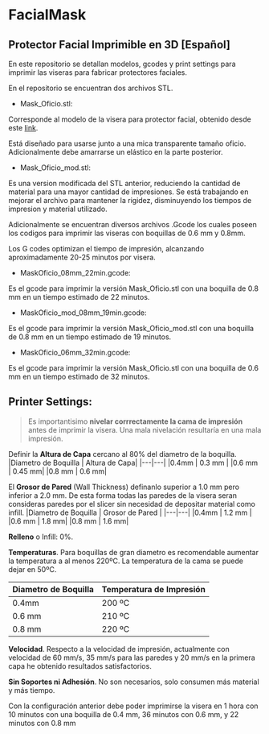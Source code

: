 # FacialMask

## Protector Facial Imprimible en 3D [Español]

En este repositorio se detallan modelos, gcodes y print settings para imprimir las viseras para fabricar protectores faciales. 

En el repositorio se encuentran dos archivos STL.

* Mask_Oficio.stl: 

Corresponde al modelo de la visera para protector facial, obtenido desde este [link](https://foro.coronavirusmakers.org/).

Está diseñado para usarse junto a una mica transparente tamaño oficio. Adicionalmente debe amarrarse un elástico en la parte posterior.

* Mask_Oficio_mod.stl:

Es una version modificada del STL anterior, reduciendo la cantidad de material para una mayor cantidad de impresiones. Se está trabajando en mejorar el archivo para mantener la rigidez, disminuyendo los tiempos de impresion y material utilizado.

Adicionalmente se encuentran diversos archivos .Gcode los cuales poseen los codigos para imprimir las viseras con boquillas de 0.6 mm y 0.8mm.  

Los G codes optimizan el tiempo de impresión, alcanzando aproximadamente 20-25 minutos por visera. 

* MaskOficio_08mm_22min.gcode:

Es el gcode para imprimir la versión Mask_Oficio.stl con una boquilla de 0.8 mm en un tiempo estimado de 22 minutos.

* MaskOficio_mod_08mm_19min.gcode:

Es el gcode para imprimir la versión Mask_Oficio_mod.stl con una boquilla de 0.8 mm en un tiempo estimado de 19 minutos.

* MaskOficio_06mm_32min.gcode:

Es el gcode para imprimir la versión Mask_Oficio.stl con una boquilla de 0.6 mm en un tiempo estimado de 32 minutos.

## Printer Settings:

>Es importantisimo **nivelar corrrectamente la cama de impresión** antes de imprimir la visera. Una mala nivelación resultaría en una mala impresión.

Definir la **Altura de Capa** cercano al 80% del diametro de la boquilla.   
|Diametro de Boquilla | Altura de Capa|
|---|---|
|0.4mm | 0.3 mm | 
|0.6 mm | 0.45 mm| 
|0.8 mm | 0.6 mm|

El **Grosor de Pared** (Wall Thickness) definanlo superior a 1.0 mm pero inferior a 2.0 mm. De esta forma todas las paredes de la visera seran consideras paredes por el slicer sin necesidad de depositar material como infill. 
|Diametro de Boquilla | Grosor de Pared |
|---|---|
|0.4mm | 1.2 mm | 
|0.6 mm | 1.8 mm| 
|0.8 mm | 1.6 mm|

**Relleno** o Infill: 0%.

**Temperaturas**. Para boquillas de gran diametro es recomendable aumentar la temperatura a al menos 220ºC. La temperatura de la cama se puede dejar en 50ºC.

|Diametro de Boquilla | Temperatura de Impresión |
|---|---|
|0.4mm | 200 ºC | 
|0.6 mm | 210 ºC| 
|0.8 mm | 220 ºC|

**Velocidad**. Respecto a la velocidad de impresión, actualmente con velocidad de 60 mm/s, 35 mm/s para las paredes y 20 mm/s en la primera capa he obtenido resultados satisfactorios.

**Sin Soportes ni Adhesión**. No son necesarios, solo consumen más material y más tiempo.

Con la configuración anterior debe poder imprimirse la visera en 1 hora con 10 minutos con una boquilla de 0.4 mm, 36 minutos con 0.6 mm, y 22 minutos con 0.8 mm
